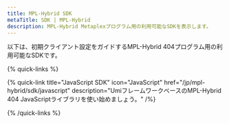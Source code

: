 ```yaml
---
title: MPL-Hybrid SDK
metaTitle: SDK | MPL-Hybrid
description: MPL-Hybrid Metaplexプログラム用の利用可能なSDKを表示します。
---
```


以下は、初期クライアント設定をガイドするMPL-Hybrid 404プログラム用の利用可能なSDKです。

{% quick-links %}

{% quick-link title="JavaScript SDK" icon="JavaScript" href="/jp/mpl-hybrid/sdk/javascript" description="UmiフレームワークベースのMPL-Hybrid 404 JavaScriptライブラリを使い始めましょう。" /%}

{% /quick-links %}